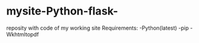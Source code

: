 # mysite-Python-flask-
reposity with code of my working site
Requirements:
-Python(latest)
-pip
-Wkhtmltopdf
